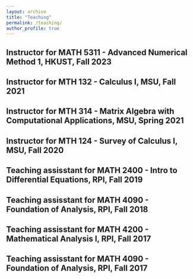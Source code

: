 ```yaml
---
layout: archive
title: "Teaching"
permalink: /teaching/
author_profile: true
---
```


Instructor for MATH 5311 - Advanced Numerical Method 1, HKUST, Fall 2023
------------

Instructor for MTH 132 - Calculus I, MSU, Fall 2021
------------

Instructor for MTH 314 - Matrix Algebra with Computational Applications, MSU, Spring 2021
------------

Instructor for MTH 124 - Survey of Calculus I, MSU, Fall 2020
------------

Teaching assisstant for MATH 2400 - Intro to Differential Equations, RPI, Fall 2019
------------

Teaching assisstant for MATH 4090 - Foundation of Analysis, RPI, Fall 2018
---------

Teaching assisstant for MATH 4200 - Mathematical Analysis I, RPI, Fall 2017
---------

Teaching assisstant for MATH 4090 - Foundation of Analysis, RPI, Fall 2017
----------





